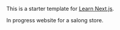 This is a starter template for [Learn Next.js](https://nextjs.org/learn).

In progress website for a salong store.
